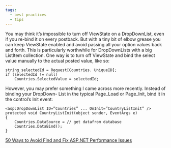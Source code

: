 ```yaml
---
tags:
  - best practices
  - tips
---
```


You may think it’s impossible to turn off ViewState on a DropDownList, even if you re-bind it on every postback. But with a tiny bit of elbow grease you can keep ViewState enabled and avoid passing all your option values back and forth. This is particularly worthwhile for DropDownLists with a big ListItem collection. One way is to turn off ViewState and bind the select value manually to the actual posted value, like so:
```
string selectedId = Request[Countries. UniqueID];
if (selectedId != null)
    Countries.SelectedValue = selectedId;
```
However, you may prefer something I came across more recently. Instead of binding your DropDown- List in the typical Page_Load or Page_Init, bind it in the control’s Init event:
```
<asp:DropDownList ID=”Countries” ... OnInit=”CountryListInit” />
protected void CountryListInit(object sender, EventArgs e)
{
    Countries.DataSource = // get datafrom database
    Countries.DataBind();
}
```
[50 Ways to Avoid Find and Fix ASP.NET Performance Issues](https://www.red-gate.com/library/50-ways-to-avoid-find-and-fix-asp-net-performance-issues)